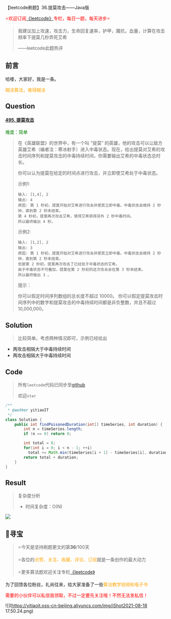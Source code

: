 【leetcode刷题】36.提莫攻击——Java版

<font color=red>⭐欢迎订阅[《leetcode》](https://blog.csdn.net/skylibiao/category_10867560.html)专栏，每日一题，每天进步⭐</font>

>我建议加上攻速，攻击力，生命回复速率，护甲，魔抗，血量，计算在攻击频率下提莫几秒弄死艾希
>
>——leetcode此题热评

## 前言

哈喽，大家好，我是一条。

<font color=orange>糊涂算法，难得糊涂</font>

## Question

#### [495. 提莫攻击](https://leetcode-cn.com/problems/teemo-attacking/)

<font color=green>难度：简单</font>

>在《英雄联盟》的世界中，有一个叫 “提莫” 的英雄，他的攻击可以让敌方英雄艾希（编者注：寒冰射手）进入中毒状态。现在，给出提莫对艾希的攻击时间序列和提莫攻击的中毒持续时间，你需要输出艾希的中毒状态总时长。
>
>你可以认为提莫在给定的时间点进行攻击，并立即使艾希处于中毒状态。
>
>示例1:
>
>```
>输入: [1,4], 2
>输出: 4
>原因: 第 1 秒初，提莫开始对艾希进行攻击并使其立即中毒。中毒状态会维持 2 秒钟，直到第 2 秒末结束。
>第 4 秒初，提莫再次攻击艾希，使得艾希获得另外 2 秒中毒时间。
>所以最终输出 4 秒。
>```
>
>示例2:
>
>```
>输入: [1,2], 2
>输出: 3
>原因: 第 1 秒初，提莫开始对艾希进行攻击并使其立即中毒。中毒状态会维持 2 秒钟，直到第 2 秒末结束。
>但是第 2 秒初，提莫再次攻击了已经处于中毒状态的艾希。
>由于中毒状态不可叠加，提莫在第 2 秒初的这次攻击会在第 3 秒末结束。
>所以最终输出 3 。
>```
>
>
>
>
>提示：
>
>你可以假定时间序列数组的总长度不超过 10000。
>你可以假定提莫攻击时间序列中的数字和提莫攻击的中毒持续时间都是非负整数，并且不超过 10,000,000。

## Solution

>比较简单。考虑两种情况即可，示例已经给出

- 两攻击相隔大于中毒持续时间
- 两攻击相隔大于中毒持续时间


## Code

>所有`leetcode`代码已同步至[github](https://github.com/lbsys)
>
>欢迎`star`

```java
/**
 * @author yitiaoIT
 */
class Solution {
    public int findPoisonedDuration(int[] timeSeries, int duration) {
        int n = timeSeries.length;
        if (n == 0) return 0;

        int total = 0;
        for(int i = 0; i < n - 1; ++i)
          total += Math.min(timeSeries[i + 1] - timeSeries[i], duration);
        return total + duration;
    }
}
```

## Result

> 复杂度分析
>
> - 时间复杂度：O(N) 


![](https://yitiaoit.oss-cn-beijing.aliyuncs.com/img/image-20210821210450270.png)

## 🌈寻宝

>⭐今天是坚持刷题更文的第**36**/100天
>
>⭐各位的<font color=orange>点赞、关注、收藏、评论、订阅</font>就是一条创作的最大动力
>
>⭐更多算法题欢迎关注专栏[《leetcode》](https://blog.csdn.net/skylibiao/category_10867560.html)

为了回馈各位粉丝，礼尚往来，给大家准备了一些<font color=orange>算法教学视频和电子书</font>

<font color=red>需要的小伙伴可以私信我领取，不过一定要先关注哦！不然无法发私信！</font>

![](https://yitiaoit.oss-cn-beijing.aliyuncs.com/img/iShot2021-08-18 17.50.24.png)